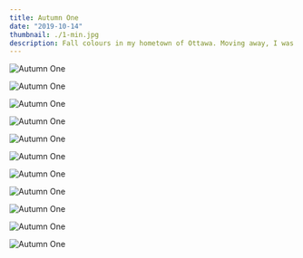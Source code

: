 ```yaml
---
title: Autumn One
date: "2019-10-14"
thumbnail: ./1-min.jpg
description: Fall colours in my hometown of Ottawa. Moving away, I was shocked how little the leaves change. Glad to be able to capture the beauty of it with my Pixel.
---
```


<div class="kg-card kg-image-card kg-width-full">

![Autumn One](./2-min.jpg)

</div>

<div class="kg-card kg-image-card kg-width-full">

![Autumn One](./3-min.jpg)

</div>

<div class="kg-card kg-image-card">

![Autumn One](./4-min.jpg)

</div>

<div class="kg-card kg-image-card kg-width-full">

![Autumn One](./5-min.jpg)

</div>

<div class="kg-card kg-image-card">

![Autumn One](./6-min.jpg)

</div>

<div class="kg-card kg-image-card">

![Autumn One](./7-min.jpg)

</div>

<div class="kg-card kg-image-card kg-width-full">

![Autumn One](./8-min.jpg)

</div>

<div class="kg-card kg-image-card kg-width-full">

![Autumn One](./9-min.jpg)

</div>

 <div class="kg-card kg-image-card kg-width-full">

![Autumn One](./10-min.jpg)

</div>

<div class="kg-card kg-image-card kg-width-full">

![Autumn One](./11-min.jpg)

</div>

<div class="kg-card kg-image-card kg-width-full">

![Autumn One](./12-min.jpg)

</div>
